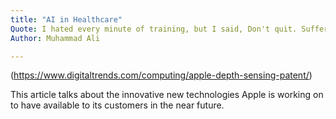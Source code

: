 ```yaml
---
title: "AI in Healthcare"
Quote: I hated every minute of training, but I said, Don't quit. Suffer now and live the rest of your life as a champion.
Author: Muhammad Ali

---
```


(https://www.digitaltrends.com/computing/apple-depth-sensing-patent/)

This article talks about the innovative new technologies Apple is working on to have available to its customers in the near future. 

